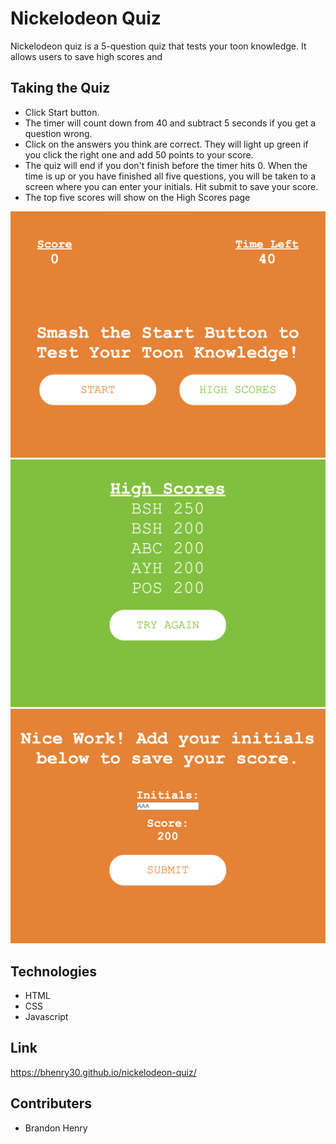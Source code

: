 # Nickelodeon Quiz

Nickelodeon quiz is a 5-question quiz that tests your toon knowledge. It allows users to save high scores and 

## Taking the Quiz

* Click Start button.
* The timer will count down from 40 and subtract 5 seconds if you get a question wrong.
* Click on the answers you think are correct. They will light up green if you click the right one and add 50 points to your score.
* The quiz will end if you don't finish before the timer hits 0. When the time is up or you have finished all five questions, you will be taken to a screen where you can enter your initials. Hit submit to save your score.
* The top five scores will show on the High Scores page

![screenshot1](./assets/Photos/nick_home.png)
![screenshot2](./assets/Photos/nick_highscores.png)
![screenshot3](./assets/Photos/nick_submitscore.png)

## Technologies

* HTML
* CSS
* Javascript

## Link

https://bhenry30.github.io/nickelodeon-quiz/

## Contributers

* Brandon Henry
